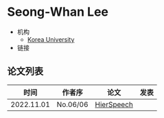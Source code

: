 # Seong-Whan Lee

- 机构
  - [Korea University](../../Institutions/Korea_University.md)
- 链接

## 论文列表

| 时间 | 作者序 | 论文 | 发表 |
|:-:|:-:|---|---|
| 2022.11.01 | No.06/06 | [HierSpeech](../Models/_tmp/2022.11.01_HierSpeech.md) |